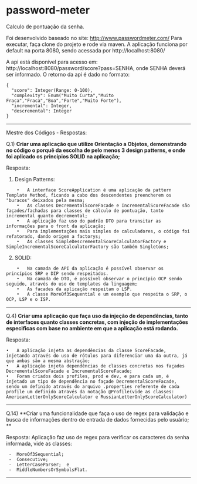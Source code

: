 # password-meter

Calculo de pontuação da senha.

Foi desenvolvido baseado no site: http://www.passwordmeter.com/
Para executar, faça clone do projeto e rode via maven.
A aplicação funciona por default na porta 8080, sendo acessada por http://localhost:8080/

A api está disponível para acesso em: http://localhost:8080/password/score?pass=SENHA, onde SENHA deverá ser informado.
O retorno da api é dado no formato:
```
{
  "score": Integer(Range: 0-100),
  "complexity": Enum("Muito Curta","Muito Fraca","Fraca","Boa","Forte","Muito Forte"),
  "incremental": Integer,
  "descremental": Integer
}
```
----------------------------------------------------------------------------------------------------------------------------
Mestre dos Códigos - Respostas:

Q.1) **Criar uma aplicação que utilize Orientação a Objetos, demonstrando no código o porquê da escolha de pelo menos 3 design patterns, e onde foi aplicado os principios SOLID na aplicação;**

Resposta:

  1.	Design Patterns:
```    
    •	A interface ScoreApplication é uma aplicação da pattern Template Method, ficando a cabo dos descendentes preencherem os "buracos" deixados pela mesma;
    •	As classes DecrementalScoreFacade e IncrementalScoreFacade são façades/fachadas para classes de cálculo de pontuação, tanto incremental quanto decremental; 
    •	A aplicação faz uso do padrão DTO para transitar as informações para o front da aplicação; 
    •	Para implementações mais simples de calculadores, o código foi refatorado, dando origem a factorys;
    •	As classes SimpleDescrementalScoreCalculatorFactory e  SimpleIncrementalScoreCalculatorFactory são também Singletons;
```    
  2.	SOLID:
```  
    •	Na camada de API da aplicação é possível observar os princípios SRP e DIP sendo respeitados. 
    •	Na camada de DTO, é possível observar o princípio OCP sendo seguido, através do uso de templates da linguagem;
    •	As facades da aplicação respeitam o LSP. 
    •	A classe MoreOf3Sequential e um exemplo que respeita o SRP, o OCP, LSP e o ISP. 
```    
-----
Q.4) **Criar uma aplicação que faça uso da injeção de dependências, tanto de interfaces quanto classes concretas, com injeção de implementações especificas com base no ambiente em que a aplicação está rodando.**

Resposta:
```
•	A aplicação injeta as dependências da classe ScoreFacade, injetando através do uso de rótulos para diferenciar uma da outra, já que ambas são a mesma abstração;
•	A aplicação injeta dependências de classes concretas nos façades DecrementalScoreFacade e IncrementalScoreFacade;
•	Foram criados dois profiles, prod e dev, e para cada um, é injetado um tipo de dependência no façade DecrementalScoreFacade, sendo um definido através do arquivo .properties referente de cada profile um definido através da notação @Profile(vide as classes: AmericanLetterOnlyScoreCalculator e RussianLetterOnlyScoreCalculator)
```    
-----
Q.14) **Criar uma funcionalidade que faça o uso de regex para validação e busca de informações dentro de entrada de dados fornecidas pelo usuário; **

Resposta:
Aplicação faz uso de regex para verificar os caracteres da senha informada, vide as classes: 
```
 -	MoreOf3Sequential; 
 -	Consecutive;
 -	LetterCaseParser;  e 
 -	MiddleNumbersOrSymbolsFlat.
```
-----
